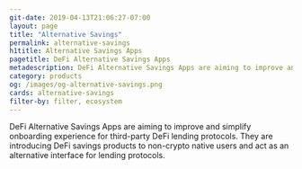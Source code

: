```yaml
---
git-date: 2019-04-13T21:06:27-07:00
layout: page
title: "Alternative Savings"
permalink: alternative-savings
h1title: Alternative Savings Apps
pagetitle: DeFi Alternative Savings Apps
metadescription: DeFi Alternative Savings Apps are aiming to improve and simplify onboarding experience for third-party DeFi lending protocols
category: products
og: /images/og-alternative-savings.png
cards: alternative-savings
filter-by: filter, ecosystem
---
```


DeFi Alternative Savings Apps are aiming to improve and simplify onboarding experience for third-party DeFi lending protocols. They are introducing DeFi savings products to non-crypto native users and act as an alternative interface for lending protocols.

